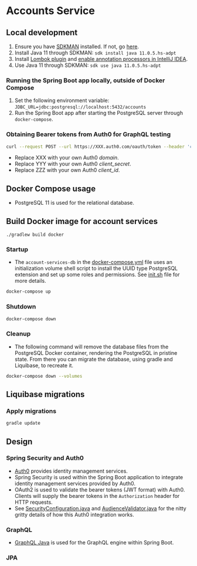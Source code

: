 # Accounts Service

## Local development

1. Ensure you have [SDKMAN](https://sdkman.io/) installed. If not, go [here](https://sdkman.io/install).
1. Install Java 11 through SDKMAN: `sdk install java 11.0.5.hs-adpt`
1. Install [Lombok plugin](https://plugins.jetbrains.com/plugin/6317-lombok) and [enable annotation processors in IntelliJ IDEA](https://www.jetbrains.com/help/idea/compiler-annotation-processors.html).
1. Use Java 11 through SDKMAN: `sdk use java 11.0.5.hs-adpt`

### Running the Spring Boot app locally, outside of Docker Compose

1. Set the following environment variable: `JDBC_URL=jdbc:postgresql://localhost:5432/accounts`
1. Run the Spring Boot app after starting the PostgreSQL server through `docker-compose`.

### Obtaining Bearer tokens from Auth0 for GraphQL testing

```bash
curl --request POST --url https://XXX.auth0.com/oauth/token --header 'content-type: application/json' --data '{"client_id":"ZZZ","client_secret":"YYY","audience":"https://XXX.auth0.com/api/v2/","grant_type":"client_credentials"}'
```

- Replace XXX with your own Auth0 *domain*.
- Replace YYY with your own Auth0 *client_secret*.
- Replace ZZZ with your own Auth0 *client_id*.

## Docker Compose usage

- PostgreSQL 11 is used for the relational database.

## Build Docker image for account services

`./gradlew build docker`


### Startup

- The `account-services-db` in the [docker-compose.yml](https://github.com/cebartling/my-health-trax/blob/master/account-services/docker-compose.yml) file uses an initialization volume shell script to install the UUID type PostgreSQL extension and set up some roles and permissions. See [init.sh](https://github.com/cebartling/my-health-trax/blob/master/account-services/database/init.sh) file for more details. 

```bash
docker-compose up 
```

### Shutdown

```bash
docker-compose down 
```

### Cleanup

- The following command will remove the database files from the PostgreSQL Docker container, rendering the PostgreSQL in pristine state. From there you can migrate the database, using gradle and Liquibase, to recreate it.

```bash
docker-compose down --volumes
```

## Liquibase migrations

### Apply migrations

```bash
gradle update
```


## Design

### Spring Security and Auth0 

- [Auth0](https://auth0.com/) provides identity management services.
- Spring Security is used within the Spring Boot application to integrate identity management services provided by Auth0. 
- OAuth2 is used to validate the bearer tokens (JWT format) with Auth0. Clients will supply the bearer tokens in the `Authorization` header for HTTP requests.
- See [SecurityConfiguration.java](https://github.com/cebartling/my-health-trax/blob/master/account-services/src/main/java/org/myhealthtrax/accountservices/security/SecurityConfiguration.java) and [AudienceValidator.java](https://github.com/cebartling/my-health-trax/blob/master/account-services/src/main/java/org/myhealthtrax/accountservices/security/AudienceValidator.java) for the nitty gritty details of how this Auth0 integration works.

### GraphQL

- [GraphQL Java](https://www.graphql-java.com/) is used for the GraphQL engine within Spring Boot.

### JPA